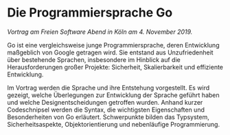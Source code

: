 # Die Programmiersprache Go

_Vortrag am Freien Software Abend in Köln am 4. November 2019._

Go ist eine vergleichsweise junge Programmiersprache, deren Entwicklung maßgeblich von Google getragen wird. Sie entstand aus Unzufriedenheit über bestehende Sprachen, insbesondere im Hinblick auf die Herausforderungen großer Projekte: Sicherheit, Skalierbarkeit und effiziente Entwicklung.

Im Vortrag werden die Sprache und ihre Entstehung vorgestellt. Es wird gezeigt, welche Überlegungen zur Entwicklung der Sprache geführt haben und welche Designentscheidungen getroffen wurden. Anhand kurzer Codeschnipsel werden die Syntax, die wichtigsten Eigenschaften und Besonderheiten von Go erläutert. Schwerpunkte bilden das Typsystem, Sicherheitsaspekte, Objektorientierung und nebenläufige Programmierung.

